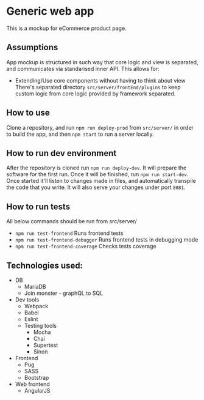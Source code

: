 # Generic web app
This is a mockup for eCommerce product page.
## Assumptions
App mockup is structured in such way that core logic and view is separated, and communicates via standarised inner API. This allows for:
* Extending/Use core components without having to think about view 
There's separated directory `src/server/frontEnd/plugins` to keep custom logic from core logic provided by framework separated.
## How to use
Clone a repository, and run `npm run deploy-prod` from `src/server/` in order to build the app, and then `npm start` to run a server locally.
## How to run dev environment
After the repository is cloned run `npm run deploy-dev`. It will prepare the software for the first run. Once it will be finished, run `npm run start-dev`. Once started it'll listen to changes made in files, and automatically transpile the code that you write. It will also serve your changes under port `8081`.

## How to run tests
All below commands should be run from src/server/
* `npm run test-frontend` Runs frontend tests
* `npm run test-frontend-debugger` Runs frontend tests in debugging mode
* `npm run test-frontend-coverage` Checks tests coverage
## Technologies used:
* DB
    * MariaDB
    * Join monster - graphQL to SQL
* Dev tools
    * Webpack
    * Babel
    * Eslint
    * Testing tools
        * Mocha
        * Chai
        * Supertest
        * Sinon
* Frontend
    * Pug
    * SASS
    * Bootstrap
* Web frontend
    * AngularJS
